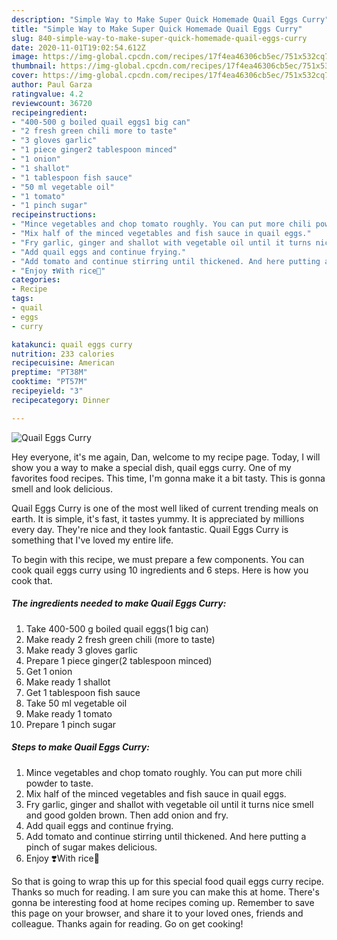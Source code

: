 ```yaml
---
description: "Simple Way to Make Super Quick Homemade Quail Eggs Curry"
title: "Simple Way to Make Super Quick Homemade Quail Eggs Curry"
slug: 840-simple-way-to-make-super-quick-homemade-quail-eggs-curry
date: 2020-11-01T19:02:54.612Z
image: https://img-global.cpcdn.com/recipes/17f4ea46306cb5ec/751x532cq70/quail-eggs-curry-recipe-main-photo.jpg
thumbnail: https://img-global.cpcdn.com/recipes/17f4ea46306cb5ec/751x532cq70/quail-eggs-curry-recipe-main-photo.jpg
cover: https://img-global.cpcdn.com/recipes/17f4ea46306cb5ec/751x532cq70/quail-eggs-curry-recipe-main-photo.jpg
author: Paul Garza
ratingvalue: 4.2
reviewcount: 36720
recipeingredient:
- "400-500 g boiled quail eggs1 big can"
- "2 fresh green chili more to taste"
- "3 gloves garlic"
- "1 piece ginger2 tablespoon minced"
- "1 onion"
- "1 shallot"
- "1 tablespoon fish sauce"
- "50 ml vegetable oil"
- "1 tomato"
- "1 pinch sugar"
recipeinstructions:
- "Mince vegetables and chop tomato roughly. You can put more chili powder to taste."
- "Mix half of the minced vegetables and fish sauce in quail eggs."
- "Fry garlic, ginger and shallot with vegetable oil until it turns nice smell and good golden brown. Then add onion and fry."
- "Add quail eggs and continue frying."
- "Add tomato and continue stirring until thickened. And here putting a pinch of sugar makes delicious."
- "Enjoy ❣️With rice🥰"
categories:
- Recipe
tags:
- quail
- eggs
- curry

katakunci: quail eggs curry 
nutrition: 233 calories
recipecuisine: American
preptime: "PT38M"
cooktime: "PT57M"
recipeyield: "3"
recipecategory: Dinner

---
```



![Quail Eggs Curry](https://img-global.cpcdn.com/recipes/17f4ea46306cb5ec/751x532cq70/quail-eggs-curry-recipe-main-photo.jpg)

Hey everyone, it's me again, Dan, welcome to my recipe page. Today, I will show you a way to make a special dish, quail eggs curry. One of my favorites food recipes. This time, I'm gonna make it a bit tasty. This is gonna smell and look delicious.

Quail Eggs Curry is one of the most well liked of current trending meals on earth. It is simple, it's fast, it tastes yummy. It is appreciated by millions every day. They're nice and they look fantastic. Quail Eggs Curry is something that I've loved my entire life.




To begin with this recipe, we must prepare a few components. You can cook quail eggs curry using 10 ingredients and 6 steps. Here is how you cook that.

<!--inarticleads1-->

##### The ingredients needed to make Quail Eggs Curry:

1. Take 400-500 g boiled quail eggs(1 big can)
1. Make ready 2 fresh green chili (more to taste)
1. Make ready 3 gloves garlic
1. Prepare 1 piece ginger(2 tablespoon minced)
1. Get 1 onion
1. Make ready 1 shallot
1. Get 1 tablespoon fish sauce
1. Take 50 ml vegetable oil
1. Make ready 1 tomato
1. Prepare 1 pinch sugar




<!--inarticleads2-->

##### Steps to make Quail Eggs Curry:

1. Mince vegetables and chop tomato roughly. You can put more chili powder to taste.
1. Mix half of the minced vegetables and fish sauce in quail eggs.
1. Fry garlic, ginger and shallot with vegetable oil until it turns nice smell and good golden brown. Then add onion and fry.
1. Add quail eggs and continue frying.
1. Add tomato and continue stirring until thickened. And here putting a pinch of sugar makes delicious.
1. Enjoy ❣️With rice🥰




So that is going to wrap this up for this special food quail eggs curry recipe. Thanks so much for reading. I am sure you can make this at home. There's gonna be interesting food at home recipes coming up. Remember to save this page on your browser, and share it to your loved ones, friends and colleague. Thanks again for reading. Go on get cooking!
